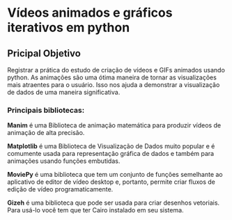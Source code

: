 # Vídeos animados e gráficos iterativos em python

## Pricipal Objetivo
Registrar a prática do estudo de criação de vídeos e GIFs animados usando python. As animações são uma ótima maneira de tornar as visualizações mais atraentes para o usuário. Isso nos ajuda a demonstrar a visualização de dados de uma maneira significativa.

### **Principais bibliotecas:**

**Manim**  é uma Biblioteca de animação matemática para produzir vídeos de animação de alta precisão.


**Matplotlib** é uma Biblioteca de Visualização de Dados muito popular e é comumente usada para representação gráfica de dados e também para animações usando funções embutidas.


**MoviePy** é uma biblioteca que tem um conjunto de funções semelhante ao aplicativo de editor de vídeo desktop e, portanto, permite criar fluxos de edição de vídeo programaticamente.


**Gizeh** é uma biblioteca que pode ser usada para criar desenhos vetoriais. Para usá-lo você tem que ter Cairo instalado em seu sistema.

